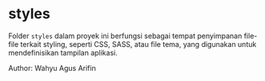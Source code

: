 # styles

Folder `styles` dalam proyek ini berfungsi sebagai tempat penyimpanan file-file terkait styling, seperti CSS, SASS, atau file tema, yang digunakan untuk mendefinisikan tampilan aplikasi.

Author: Wahyu Agus Arifin
